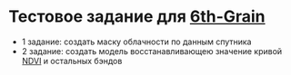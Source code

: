 # Тестовое задание для [6th-Grain](https://www.6grain.com/) 

- 1 задание: создать маску облачности по данным спутника
- 2 задание: создать модель восстанавливающею значение кривой [NDVI](https://en.wikipedia.org/wiki/Normalized_difference_vegetation_index) и остальных бэндов
